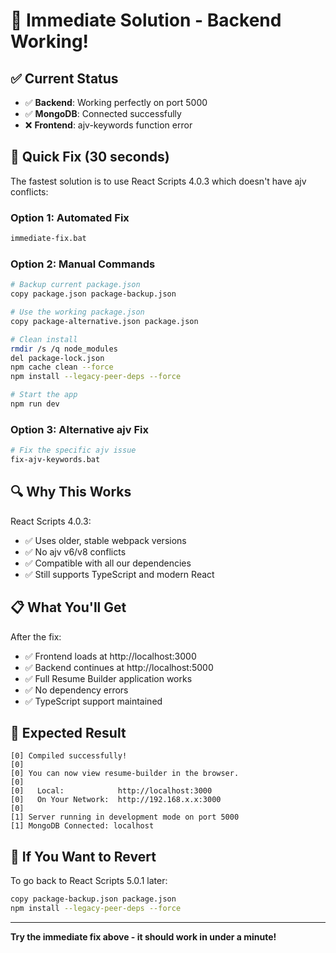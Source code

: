 # 🚀 Immediate Solution - Backend Working!

## ✅ Current Status
- ✅ **Backend**: Working perfectly on port 5000
- ✅ **MongoDB**: Connected successfully
- ❌ **Frontend**: ajv-keywords function error

## 🎯 Quick Fix (30 seconds)

The fastest solution is to use React Scripts 4.0.3 which doesn't have ajv conflicts:

### Option 1: Automated Fix
```bash
immediate-fix.bat
```

### Option 2: Manual Commands
```bash
# Backup current package.json
copy package.json package-backup.json

# Use the working package.json
copy package-alternative.json package.json

# Clean install
rmdir /s /q node_modules
del package-lock.json
npm cache clean --force
npm install --legacy-peer-deps --force

# Start the app
npm run dev
```

### Option 3: Alternative ajv Fix
```bash
# Fix the specific ajv issue
fix-ajv-keywords.bat
```

## 🔍 Why This Works

React Scripts 4.0.3:
- ✅ Uses older, stable webpack versions
- ✅ No ajv v6/v8 conflicts
- ✅ Compatible with all our dependencies
- ✅ Still supports TypeScript and modern React

## 📋 What You'll Get

After the fix:
- ✅ Frontend loads at http://localhost:3000
- ✅ Backend continues at http://localhost:5000
- ✅ Full Resume Builder application works
- ✅ No dependency errors
- ✅ TypeScript support maintained

## 🎉 Expected Result

```
[0] Compiled successfully!
[0] 
[0] You can now view resume-builder in the browser.
[0] 
[0]   Local:            http://localhost:3000
[0]   On Your Network:  http://192.168.x.x:3000
[0] 
[1] Server running in development mode on port 5000
[1] MongoDB Connected: localhost
```

## 🔄 If You Want to Revert

To go back to React Scripts 5.0.1 later:
```bash
copy package-backup.json package.json
npm install --legacy-peer-deps --force
```

---

**Try the immediate fix above - it should work in under a minute!**
